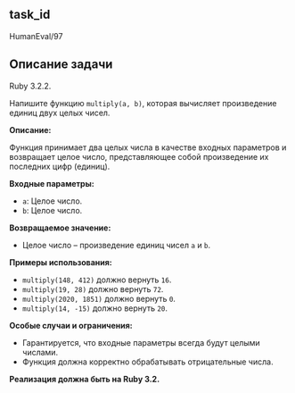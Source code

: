 ## task_id
HumanEval/97

## Описание задачи
Ruby 3.2.2.

Напишите функцию `multiply(a, b)`, которая вычисляет произведение единиц двух целых чисел.

**Описание:**

Функция принимает два целых числа в качестве входных параметров и возвращает целое число, представляющее собой произведение их последних цифр (единиц).

**Входные параметры:**

* `a`: Целое число.
* `b`: Целое число.

**Возвращаемое значение:**

* Целое число – произведение единиц чисел `a` и `b`.

**Примеры использования:**

* `multiply(148, 412)` должно вернуть `16`.
* `multiply(19, 28)` должно вернуть `72`.
* `multiply(2020, 1851)` должно вернуть `0`.
* `multiply(14, -15)` должно вернуть `20`.


**Особые случаи и ограничения:**

* Гарантируется, что входные параметры всегда будут целыми числами.
* Функция должна корректно обрабатывать отрицательные числа.


**Реализация должна быть на Ruby 3.2.**

